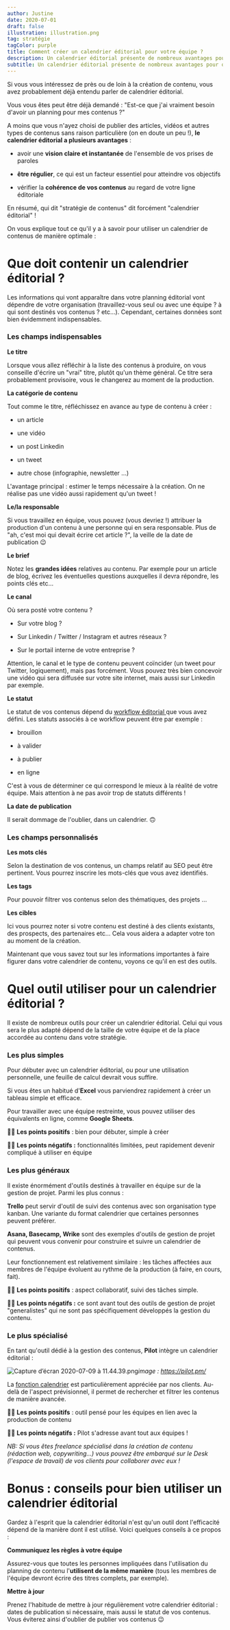 ```yaml
---
author: Justine
date: 2020-07-01
draft: false
illustration: illustration.png
tag: stratégie
tagColor: purple
title: Comment créer un calendrier éditorial pour votre équipe ?
description: Un calendrier éditorial présente de nombreux avantages pour optimiser la diffusion de vos contenus auprès de votre audience. Voici quelques rappels et conseils.
subtitle: Un calendrier éditorial présente de nombreux avantages pour optimiser la diffusion de vos contenus auprès de votre audience. Voici quelques rappels et conseils.
---
```


Si vous vous intéressez de près ou de loin à la création de contenu, vous avez probablement déjà entendu parler de calendrier éditorial. 

Vous vous êtes peut être déjà demandé : "Est-ce que j'ai vraiment besoin d'avoir un planning pour mes contenus ?"

A moins que vous n'ayez choisi de publier des articles, vidéos et autres types de contenus sans raison particulière (on en doute un peu !), **le calendrier éditorial a plusieurs avantages** : 

* avoir une **vision claire et instantanée** de l'ensemble de vos prises de paroles 

* **être régulier**, ce qui est un facteur essentiel pour atteindre vos objectifs 

* vérifier la **cohérence de vos contenus** au regard de votre ligne éditoriale 

En résumé, qui dit "stratégie de contenus" dit forcément "calendrier éditorial" ! 

On vous explique tout ce qu'il y a à savoir pour utiliser un calendrier de contenus de manière optimale : 

# Que doit contenir un calendrier éditorial ?

Les informations qui vont apparaître dans votre planning éditorial vont dépendre de votre organisation (travaillez-vous seul ou avec une équipe ? à qui sont destinés vos contenus ? etc...). Cependant, certaines données sont bien évidemment indispensables. 

### Les champs indispensables

**Le titre** 

Lorsque vous allez réfléchir à la liste des contenus à produire, on vous conseille d'écrire un "vrai" titre, plutôt qu'un thème général. Ce titre sera probablement provisoire, vous le changerez au moment de la production. 

**La catégorie de contenu**

Tout comme le titre, réfléchissez en avance au type de contenu à créer : 

* un article 

* une vidéo

* un post Linkedin 

* un tweet 

* autre chose (infographie, newsletter ...)

L'avantage principal : estimer le temps nécessaire à la création. On ne réalise pas une vidéo aussi rapidement qu'un tweet !

**Le/la responsable** 

Si vous travaillez en équipe, vous pouvez (vous devriez !) attribuer la production d'un contenu à une personne qui en sera responsable. Plus de "ah, c'est moi qui devait écrire cet article ?", la veille de la date de publication 😉

**Le brief**

Notez les **grandes idées** relatives au contenu. Par exemple pour un article de blog, écrivez les éventuelles questions auxquelles il devra répondre, les points clés etc... 

**Le canal** 

Où sera posté votre contenu ? 

* Sur votre blog ?

* Sur Linkedin / Twitter / Instagram et autres réseaux ? 

* Sur le portail interne de votre entreprise ?

Attention, le canal et le type de contenu peuvent coïncider (un tweet pour Twitter, logiquement), mais pas forcément. Vous pouvez très bien concevoir une vidéo qui sera diffusée sur votre site internet, mais aussi sur Linkedin par exemple. 

**Le statut**

Le statut de vos contenus dépend du [workflow éditorial ](https://www.pilot.pm/blog/editorial-workflow/)que vous avez défini. Les statuts associés à ce workflow peuvent être par exemple : 

* brouillon

* à valider

* à publier 

* en ligne

C'est à vous de déterminer ce qui correspond le mieux à la réalité de votre équipe. Mais attention à ne pas avoir trop de statuts différents ! 

**La date de publication**

Il serait dommage de l'oublier, dans un calendrier. 🙃

### Les champs personnalisés 

**Les mots clés** 

Selon la destination de vos contenus, un champs relatif au SEO peut être pertinent. Vous pourrez inscrire les mots-clés que vous avez identifiés. 

**Les tags**

Pour pouvoir filtrer vos contenus selon des thématiques, des projets ... 

**Les cibles** 

Ici vous pourrez noter si votre contenu est destiné à des clients existants, des prospects, des partenaires etc... Cela vous aidera a adapter votre ton au moment de la création. 

Maintenant que vous savez tout sur les informations importantes à faire figurer dans votre calendrier de contenu, voyons ce qu'il en est des outils.

# Quel outil utiliser pour un calendrier éditorial ? 

Il existe de nombreux outils pour créer un calendrier éditorial. Celui qui vous sera le plus adapté dépend de la taille de votre équipe et de la place accordée au contenu dans votre stratégie. 

### Les plus simples

Pour débuter avec un calendrier éditorial, ou pour une utilisation personnelle, une feuille de calcul devrait vous suffire.

Si vous êtes un habitué d'**Excel** vous parviendrez rapidement à créer un tableau simple et efficace. 

Pour travailler avec une équipe restreinte, vous pouvez utiliser des équivalents en ligne, comme **Google Sheets**. 

👍🏻 **Les points positifs** : bien pour débuter, simple à créer

👎🏻 **Les points négatifs :** fonctionnalités limitées, peut rapidement devenir compliqué à utiliser en équipe 

### Les plus généraux

Il existe énormément d'outils destinés à travailler en équipe sur de la gestion de projet. Parmi les plus connus :

**Trello** peut servir d'outil de suivi des contenus avec son organisation type kanban. Une variante du format calendrier que certaines personnes peuvent préférer. 

**Asana, Basecamp, Wrike** sont des exemples d'outils de gestion de projet qui peuvent vous convenir pour construire et suivre un calendrier de contenus. 

Leur fonctionnement est relativement similaire : les tâches affectées aux membres de l'équipe évoluent au rythme de la production (à faire, en cours, fait). 

👍🏻 **Les points positifs** : aspect collaboratif, suivi des tâches simple.

👎🏻 **Les points négatifs :** ce sont avant tout des outils de gestion de projet "generalistes" qui ne sont pas spécifiquement développés la gestion du contenu.

### Le plus spécialisé

En tant qu'outil dédié à la gestion des contenus, **Pilot** intègre un calendrier éditorial : 

![Capture d’écran 2020-07-09 à 11.44.39.png](https://pilotapp-leader.s3.amazonaws.com/assets/136/35369/136_35369_working.jpg "Capture d’écran 2020-07-09 à 11.44.39.png")*image : <https://pilot.pm/>*

La [fonction calendrier](https://www.pilot.pm/resources/calendars/) est particulièrement appréciée par nos clients. Au-delà de l'aspect prévisionnel, il permet de rechercher et filtrer les contenus de manière avancée.   

👍🏻 **Les points positifs** : outil pensé pour les équipes en lien avec la production de contenu

👎🏻 **Les points négatifs :** Pilot s'adresse avant tout aux équipes ! 

*NB: Si vous êtes freelance spécialisé dans la création de contenu (rédaction web, copywriting...) vous pouvez être embarqué sur le Desk (l'espace de travail) de vos clients pour collaborer avec eux !*

# Bonus : conseils pour bien utiliser un calendrier éditorial  

Gardez à l'esprit que la calendrier éditorial n'est qu'un outil dont l'efficacité dépend de la manière dont il est utilisé. Voici quelques conseils à ce propos :

**Communiquez les règles à votre équipe**

Assurez-vous que toutes les personnes impliquées dans l'utilisation du planning de contenu l'**utilisent de la même manière** (tous les membres de l'équipe devront écrire des titres complets, par exemple). 

**Mettre à jour** 

Prenez l'habitude de mettre à jour régulièrement votre calendrier éditorial : dates de publication si nécessaire, mais aussi le statut de vos contenus. Vous éviterez ainsi d'oublier de publier vos contenus 😉